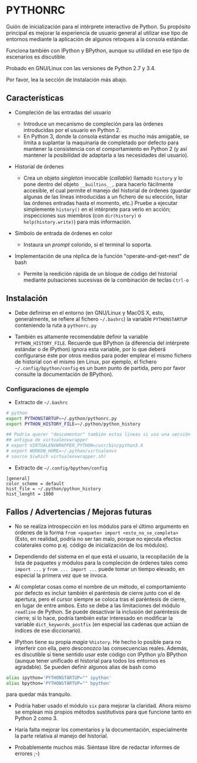 PYTHONRC
========
Guión de inicialización para el intérprete interactivo de Python. Su propósito
principal es mejorar la experiencia de usuario general al utilizar ese tipo de
entornos mediante la aplicación de algunos retoques a la consola estándar.

Funciona también con IPython y BPython, aunque su utilidad en ese tipo de
escenarios es discutible.

Probado en GNU/Linux con las versiones de Python 2.7 y 3.4.

Por favor, lea la sección de Instalación más abajo.


Características
---------------
- Compleción de las entradas del usuario
    + Introduce un mecanismo de compleción para las órdenes introducidas por el
    usuario en Python 2.
    + En Python 3, donde la consola estándar es mucho más amigable, se limita a
    suplantar la maquinaria de completado por defecto para mantener la
    consistencia con el comportamiento en Python 2 (y así mantener la
    posibilidad de adaptarla a las necesidades del usuario).

- Historial de órdenes
    + Crea un objeto *singleton* invocable (*callable*) llamado `history`
    y lo pone dentro del objeto `__builtins__,` para hacerlo fácilmente
    accesible, el cual permite el manejo del historial de órdenes (guardar
    algunas de las líneas introducidas a un fichero de su elección, listar las
    órdenes entradas hasta el momento, etc.) Pruebe a ejecutar simplemente
    `history()` en el intérprete para verlo en acción; inspecciones sus
    miembros (con `dir(history)` o `help(history.write)`) para más información.

- Símbolo de entrada de órdenes en color
    + Instaura un *prompt* colorido, si el terminal lo soporta.

- Implementación de una réplica de la función "operate-and-get-next" de bash
    + Permite la reedición rápida de un bloque de código del historial mediante
    pulsaciones sucesivas de la combinación de teclas `Ctrl-o`


Instalación
------------
- Debe definirse en el entorno (en GNU/Linux y MacOS X, esto, generalmente, se
refiere al fichero `~/.bashrc`) la variable `PYTHONSTARTUP` conteniendo la ruta
a `pythonrc.py`

- También es altamente recomendable definir la variable `PYTHON_HISTORY_FILE`.
Recuerde que BPython (a diferencia del intérprete estándar o de IPython) ignora
esta variable, por lo que deberá configurarse éste por otros medios para poder
emplear el mismo fichero de historial con el mismo (en Linux, por ejemplo, el
fichero `~/.config/bpython/config` es un buen punto de partida, pero por favor
consulte la documentación de BPython).

### Configuraciones de ejemplo
- Extracto de `~/.bashrc`
```sh
# python
export PYTHONSTARTUP=~/.python/pythonrc.py
export PYTHON_HISTORY_FILE=~/.python/python_history

## Podría querer "descomentar" también estas líneas si usa una versión
## antigua de virtualenvwrapper
# export VIRTUALENVWRAPPER_PYTHON=/usr/bin/python3.4
# export WORKON_HOME=~/.python/virtualenvs
# source $(which virtualenvwrapper.sh)
```

- Extracto de `~/.config/bpython/config`
```
[general]
color_scheme = default
hist_file = ~/.python/python_history
hist_lenght = 1000
```

Fallos / Advertencias / Mejoras futuras
---------------------------------------
- No se realiza introspección en los módulos para el último argumento en
órdenes de la forma `from <paquete> import <esto_no_se_completa>` (Esto, en
realidad, podría no ser tan malo, porque no ejecuta efectos colaterales como
p.ej. código de inicialización de los módulos).

- Dependiendo del sistema en el que está el usuario, la recopilación de la
lista de paquetes y módulos para la compleción de órdenes tales como
`import ...` y `from ... import ...` puede tomar un tiempo elevado, en especial
la primera vez que se invoca.

- Al completar cosas como el nombre de un método, el comportamiento por defecto
es incluir también el paréntesis de cierre junto con el de apertura, pero el
cursor siempre se coloca tras el paréntesis de cierre, en lugar de entre ambos.
Esto se debe a las limitaciones del módulo `readline` de Python.
Se puede desactivar la inclusión del paréntesis de cierre; si lo hace, podría
también estar interesado en modificar la variable `dict_keywords_postfix` (en
especial las cadenas que actúan de índices de ese diccionario).

- IPython tiene su propia *magia* `%history`. He hecho lo posible para no
interferir con ella, pero desconozco las consecuencias reales. Además, es
discutible si tiene sentido usar este código con IPython y/o BPython (aunque
tener unificado el historial para todos los entornos es agradable).
Se pueden definir algunos alias de bash como
```sh
alias ipython='PYTHONSTARTUP="" ipython'
alias bpython='PYTHONSTARTUP="" bpython'
```
para quedar más tranquilo.

- Podría haber usado el módulo `six` para mejorar la claridad. Ahora mismo se
emplean mis propios métodos sustitutivos para que funcione tanto en Python 2
como 3.

- Haría falta mejorar los comentarios y la documentación, especialmente la
parte relativa al manejo del historial.

- Probablemente muchos más. Siéntase libre de redactar informes de errores ;-)

